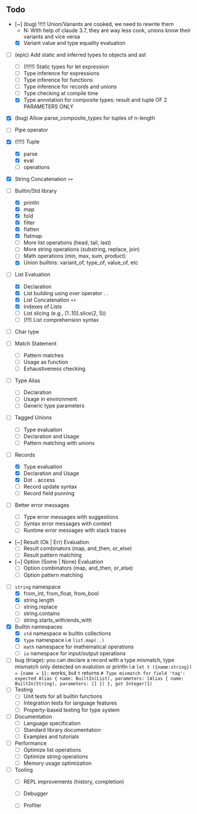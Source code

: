 ## Todo
- [~] (bug) !!!!! Union/Variants are cooked, we need to rewrite them
    - N: With help of claude 3.7, they are way less cook, unions know their variants and vice versa
    - [x] Variant value and type equality evaluation
- [ ] (epic) Add static and inferred types to objects and ast
    - [ ] (!!!!!) Static types for let expression
    - [ ] Type inference for expressions
    - [ ] Type inference for functions
    - [ ] Type inference for records and unions
    - [ ] Type checking at compile time
    - [x] Type annotation for composite types: result and tuple  OF 2 PARAMETERS ONLY 
- [x] (bug) Allow parse_composite_types for tuples of n-length
- [ ] Pipe operator
- [x] (!!!!) Tuple
    - [x] parse
    - [x] eval
    - [ ] operations
- [x] String Concatenation `++`

- [ ] Builtin/Std library
    - [x] println
    - [x] map
    - [x] fold
    - [x] filter
    - [x] flatten
    - [x] flatmap
    - [ ] More list operations (head, tail, last)
    - [ ] More string operations (substring, replace, join)
    - [ ] Math operations (min, max, sum, product)
    - [x] Union builtins: variant_of, type_of, value_of, etc
- [ ] List Evaluation
    - [x] Declaration
    - [x] List building using _over_ operator `..` 
    - [x] List Concatenation `++`
    - [x] Indexes of Lists
    - [ ] List slicing (e.g., [1..10].slice(2, 5))
    - [ ] (!!!) List comprehension syntax 
- [ ] Char type
- [ ] Match Statement
    - [ ] Pattern matches
    - [ ] Usage as function
    - [ ] Exhaustiveness checking
- [ ] Type Alias
    - [ ] Declaration
    - [ ] Usage in environment
    - [ ] Generic type parameters
- [ ] Tagged Unions
    - [ ] Type evaluation
    - [ ] Declaration and Usage
    - [ ] Pattern matching with unions
- [ ] Records
    - [x] Type evaluation
    - [x] Declaration and Usage
    - [x] Dot `.` access
    - [ ] Record update syntax
    - [ ] Record field punning
- [ ] Better error messages
    - [ ] Type error messages with suggestions
    - [ ] Syntax error messages with context
    - [ ] Runtime error messages with stack traces
- [~] Result (Ok | Err) Evaluation
    - [ ] Result combinators (map, and_then, or_else)
    - [ ] Result pattern matching
- [~] Option (Some | None) Evaluation 
    - [ ] Option combinators (map, and_then, or_else)
    - [ ] Option pattern matching
- [ ] `string` namespace
    - [x] from_int, from_float, from_bool
    - [x] string.length
    - [ ] string.replace
    - [ ] string.contains
    - [ ] string.starts_with/ends_with
- [x] Builtin namespaces
    - [x] `std` namespace w builtin collections
    - [x] `type` namespace i.e `list.map(..)`
    - [ ] `math` namespace for mathematical operations
    - [ ] `io` namespace for input/output operations
- [ ] bug (triage): you can declare a record with a type mismatch, type mismatch only detected on evalution or println i.e `let t ({name:string}) = {name = 1};` works, but `t` returns `# Type mismatch for field 'tag': expected Alias { name: BuiltIn(List), parameters: [Alias { name: BuiltIn(String), parameters: [] }] }, got Integer(1)`
- [ ] Testing
    - [ ] Unit tests for all builtin functions
    - [ ] Integration tests for language features
    - [ ] Property-based testing for type system
- [ ] Documentation
    - [ ] Language specification
    - [ ] Standard library documentation
    - [ ] Examples and tutorials
- [ ] Performance
    - [ ] Optimize list operations
    - [ ] Optimize string operations
    - [ ] Memory usage optimization
- [ ] Tooling
    - [ ] REPL improvements (history, completion)
    - [ ] Debugger
    - [ ] Profiler

